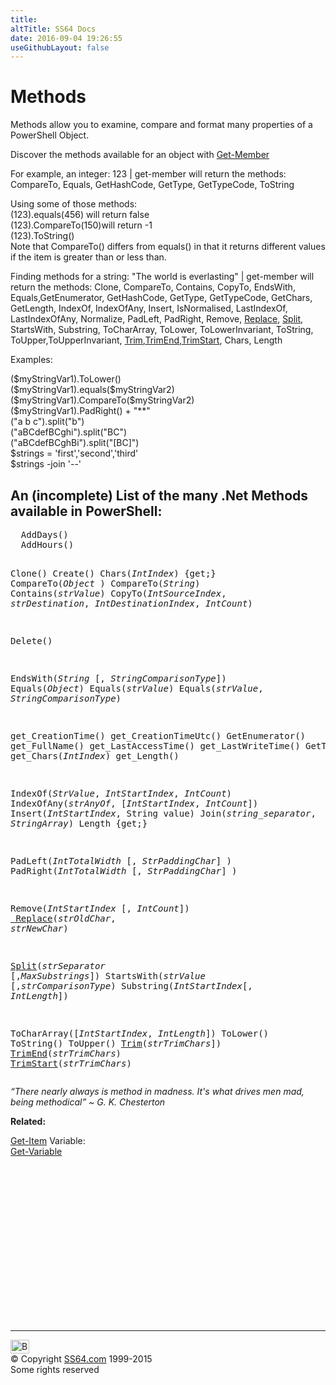 ```yaml
---
title:
altTitle: SS64 Docs
date: 2016-09-04 19:26:55
useGithubLayout: false
---
```

<!-- #BeginLibraryItem "/Library/head_pssyntax.lbi" --><!-- #EndLibraryItem --><h1>Methods</h1>
<p>Methods allow you to examine, compare and format many properties of a PowerShell Object.</p>
<p>Discover the methods available for an object with <a href="get-member.html">Get-Member</a></p>
<p>For example, an integer:<span class="code"> 123 | get-member</span> will return the methods:<span class="code"> CompareTo, Equals, GetHashCode, GetType, GetTypeCode, ToString</span></p>
<p>Using some of those methods:<br> 
<span class="code">(123).equals(456)</span>  will return false <br>
<span class="code">(123).CompareTo(150)</span>will return<span class="code"> -1 <br>
(123).ToString()<br>
</span>Note that CompareTo() differs from equals() in that it returns different values if the item is greater than or less than. </p>
<p>Finding methods for a string: <span class="code"> "The world is everlasting" | get-member </span>will return the methods:<span class="code"> Clone, CompareTo, Contains, CopyTo, EndsWith, Equals,GetEnumerator,
GetHashCode, GetType, GetTypeCode, GetChars, GetLength, IndexOf, IndexOfAny, Insert,
IsNormalised, LastIndexOf, 
LastIndexOfAny, Normalize, PadLeft, PadRight, Remove, 
<a href="replace.html">Replace</a>, <a href="split.html">Split</a>, StartsWith, Substring, ToCharArray, ToLower, ToLowerInvariant, ToString,
ToUpper,ToUpperInvariant, <a href="trim.html">Trim</a>,<a href="trim.html">TrimEnd</a>,<a href="trim.html">TrimStart</a>, Chars, Length</span></p>
<p>Examples:</p>
<p><span class="code">($myStringVar1).ToLower()<br>
($myStringVar1).equals($myStringVar2)<br>
($myStringVar1).CompareTo($myStringVar2)<br>
($myStringVar1).PadRight() + "**"<br>
("a b c").split("b")<br>
("aBCdefBCghi").split("BC")<br>
("aBCdefBCghBi").split("[BC]")<br>
$strings = 'first','second','third'<br>
$strings -join '--'</span></p>
<h2>An (incomplete) List of  the many .Net Methods available in PowerShell:</h2>
<pre>  AddDays()
  AddHours()
 
  Clone() 
  Create()
  Chars(<i>IntIndex</i>) {get;}
  CompareTo(<i>Object</i> ) 
  CompareTo(<i>String</i>) 
  Contains(<i>strValue</i>) 
  CopyTo(<i>IntSourceIndex</i>, <i>strDestination</i>, <i>IntDestinationIndex</i>, <i>IntCount</i>) 
 
  Delete()
 
  EndsWith(<i>String </i>[, <i>StringComparisonType</i>])
  Equals(<i>Object</i>)
  Equals(<i>strValue</i>)
  Equals(<i>strValue</i>, <i>StringComparisonType</i>)
 
  get_CreationTime()
  get_CreationTimeUtc()
  GetEnumerator() 
  get_FullName()
  get_LastAccessTime()
  get_LastWriteTime()
  GetType() 
  get_Chars(<i>IntIndex</i>) 
  get_Length() 
 
  IndexOf(<i>StrValue</i>, <i>IntStartIndex</i>, <i>IntCount</i>)
  IndexOfAny(<i>strAnyOf</i>, [<i>IntStartIndex</i>, <i>IntCount</i>])
  Insert(<i>IntStartIndex</i>, String value)
  Join(<i>string_separator</i>, <i>StringArray</i>)
  Length {get;}
 
  PadLeft(<i>IntTotalWidth </i>[, <i>StrPaddingChar</i>] )
  PadRight(<i>IntTotalWidth </i>[, <i>StrPaddingChar</i>] )
 
  Remove(<i>IntStartIndex</i> [, <i>IntCount</i>])
 <a href="replace.html"> Replace</a>(<i>strOldChar</i>, <i>strNewChar</i>)
 
  <a href="split.html">Split</a>(<i>strSeparator</i> [,<i>MaxSubstrings</i>])
  StartsWith(<i>strValue</i> [,<i>strComparisonType</i>)
  Substring(<i>IntStartIndex</i>[, <i>IntLength</i>])
 
  ToCharArray([<i>IntStartIndex</i>, <i>IntLength</i>]) 
  ToLower() 
  ToString() 
  ToUpper() 
  <a href="trim.html">Trim</a>(<i>strTrimChars</i>]) 
  <a href="trim.html">TrimEnd</a>(<i>strTrimChars</i>) 
  <a href="trim.html">TrimStart</a>(<i>strTrimChars</i>) </pre>
<p class="quote"><i>“There nearly always is method in madness. It's what drives men mad, being
methodical” ~ G. K. Chesterton</i></p>
<p><b>Related:</b></p>
<p><a href="get-item.html">Get-Item</a> Variable:<br>
<a href="get-variable.html">Get-Variable</a></p><!-- #BeginLibraryItem "/Library/foot_ps.lbi" --><p><script async="" src="//pagead2.googlesyndication.com/pagead/js/adsbygoogle.js"></script>
<!-- PowerShell300 -->
<ins class="adsbygoogle" style="display:inline-block;width:300px;height:250px" data-ad-client="ca-pub-6140977852749469" data-ad-slot="6253539900"></ins>
<script>
(adsbygoogle = window.adsbygoogle || []).push({});
</script></p>
<hr>
<div id="bl" class="footer"><a href="#"><img src="../images/top.png" width="30" height="22" alt="Back to the Top"></a></div>
<div id="br" class="footer, tagline">© Copyright <a href="http://ss64.com/">SS64.com</a> 1999-2015<br>
Some rights reserved</div><!-- #EndLibraryItem -->


